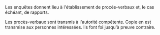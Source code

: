 Les enquêtes donnent lieu à l'établissement de procès-verbaux et, le cas échéant, de rapports.


  

Les procès-verbaux sont transmis à l'autorité compétente. Copie en est transmise aux personnes intéressées. Ils font foi jusqu'à preuve contraire.


  
